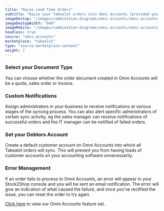 ```yaml
---
title: "Raise Lead Time Orders"
subtitle: "Raise your Takealot orders into Omni Accounts (provided you are only doing lead time orders)."
imageDestop: "/images/combination-diagrams/omni-accounts/omni-accounts-takealot-orders.svg"
imageDestopWidth: "849"
imageMobile: "/images/combination-diagrams/omni-accounts/omni-accounts-takealot-orders.svg"
headless: true
source: "omni-accounts"
marketplace: "takealot"
type: "source-marketplace-content"
weight: 2
---
```


### Select your Document Type
You can choose whether the order document created in Omni Accounts will be a quote, sales order or invoice.

### Custom Notifications
Assign administrators in your business to receive notifications at various stages of the syncing process. You can also alert specific administrators of certain sync activity, eg the sales manager can receive notifications of successful orders and the IT manager can be notified of failed orders.

### Set your Debtors Account
Create a default customer account on Omni Accounts into which all Takealot orders will sync. This will prevent you from having loads of customer accounts on your accounting software unnecessarily.

### Error Management
If an order fails to process to Omni Accounts, an error will appear in your Stock2Shop console and you will be sent an email notification. The error will give an indication of what caused the failure, and once you’ve rectified the issue, you can reset the order to try again.

[Click here](/help/features/omni-accounts/ "Omni Accounts Features") to view our Omni Accounts feature set.